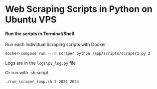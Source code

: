 # Web Scraping Scripts in Python on Ubuntu VPS
#### Run the scripts in Terminal/Shell

Run each individual Scraping scripts with Docker
```sh
docker-compose run --rm scraper python /app/scripts/scraper1.py 2
```
Logs are in the `logs\py_log.py` file

Or run with .sh script
```sh
./run_scraper_loop.sh 2 2024 2024
```

